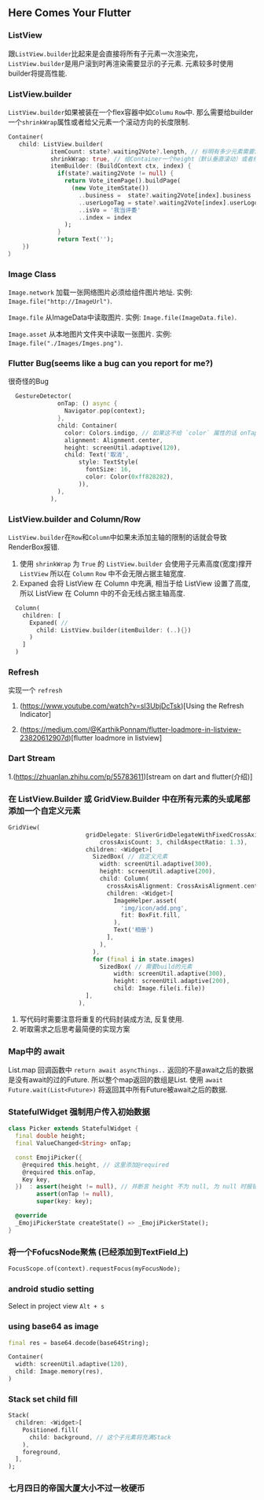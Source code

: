 ## Here Comes Your Flutter

### ListView

跟`ListView.builder`比起来是会直接将所有子元素一次渲染完，`ListView.builder`是用户滚到时再渲染需要显示的子元素. 元素较多时使用builder将提高性能.

### ListView.builder

`ListView.builder`如果被装在一个flex容器中如`Columu` `Row`中.  那么需要给builder一个`shrinkWrap`属性或者给父元素一个滚动方向的长度限制.

```dart
Container(
   child: ListView.builder(
            itemCount: state?.waiting2Vote?.length, // 标明有多少元素需要渲染，未标明则会一直渲染， 数据没了就会报错.
            shrinkWrap: true, // 给Container一个height（默认垂直滚动）或者给builder一个这个属性
            itemBuilder: (BuildContext ctx, index) {
              if(state?.waiting2Vote != null) {
                return Vote_itemPage().buildPage(
                  (new Vote_itemState())
                    ..business =  state?.waiting2Vote[index].business
                    ..userLogoTag = state?.waiting2Vote[index].userLogoTag
                    ..isVo = '我当评委'
                    ..index = index
                );
              }
              return Text('');
    })
）
```

### Image Class

`Image.network` 加载一张网络图片必须给组件图片地址. 实例: `Image.file("http://ImageUrl")`.

`Image.file` 从ImageData中读取图片. 实例: `Image.file(ImageData.file)`.

`Image.asset` 从本地图片文件夹中读取一张图片. 实例: `Image.file("./Images/Imges.png")`.

### Flutter Bug(seems like a bug can you report for me?)

很奇怪的Bug

```dart
  GestureDetector(
              onTap: () async {
                Navigator.pop(context);
              },
              child: Container(
                color: Colors.indigo, // 如果这不给 `color` 属性的话 onTap 只会在点击 `取消` 两个字时触发. 给了 `color` 属性点击整个 Container 都触发 onTap
                alignment: Alignment.center,
                height: screenUtil.adaptive(120),
                child: Text('取消',
                    style: TextStyle(
                      fontSize: 16,
                      color: Color(0xff828282),
                    )),
              ),
            ),
 ```

### ListView.builder and Column/Row

`ListView.builder`在`Row`和`Column`中如果未添加主轴的限制的话就会导致RenderBox报错.

1. 使用 `shrinkWrap` 为 `True` 的 `ListView.builder` 会使用子元素高度(宽度)撑开 `ListView` 所以在 `Column` `Row` 中不会无限占据主轴宽度.
2. Expaned 会将 ListView 在 Column 中充满, 相当于给 ListView 设置了高度, 所以 ListView 在 Column 中的不会无线占据主轴高度.
``` dart
  Column(
    children: [
      Expaned( // 
        child: ListView.builder(itemBuilder: (..){})
      )
    ]
  )
```



### Refresh

实现一个 `refresh`

1. (https://www.youtube.com/watch?v=sI3UbjDcTsk)[Using the Refresh Indicator] 

2. (https://medium.com/@KarthikPonnam/flutter-loadmore-in-listview-23820612907d)[flutter loadmore in listview]

### Dart Stream

1.(https://zhuanlan.zhihu.com/p/55783611)[stream on dart and flutter(介绍)]


### 在 ListView.Builder 或 GridView.Builder 中在所有元素的头或尾部添加一个自定义元素

``` dart 
GridView(
                      gridDelegate: SliverGridDelegateWithFixedCrossAxisCount(
                          crossAxisCount: 3, childAspectRatio: 1.3),
                      children: <Widget>[
                        SizedBox( // 自定义元素
                          width: screenUtil.adaptive(300),
                          height: screenUtil.adaptive(200),
                          child: Column(
                            crossAxisAlignment: CrossAxisAlignment.center,
                            children: <Widget>[
                              ImageHelper.asset(
                                'img/icon/add.png',
                                fit: BoxFit.fill,
                              ),
                              Text('相册')
                            ],
                          ),
                        ),
                        for (final i in state.images)
                          SizedBox( // 需要build的元素
                              width: screenUtil.adaptive(300),
                              height: screenUtil.adaptive(200),
                              child: Image.file(i.file))
                      ],
                    ),
```
1. 写代码时需要注意将重复的代码封装成方法, 反复使用.
2. 听取需求之后思考最简便的实现方案

### Map中的 await

List.map 回调函数中 `return await asyncThings..` 返回的不是await之后的数据是没有await的过的Future. 所以整个map返回的数组是List<Future>.
使用 `await Future.wait(List<Future>)` 将返回其中所有Future被await之后的数据.


### StatefulWidget 强制用户传入初始数据

``` dart
class Picker extends StatefulWidget {
  final double height;
  final ValueChanged<String> onTap;

  const EmojiPicker({
    @required this.height, // 这里添加@required
    @required this.onTap,
    Key key,
  })  : assert(height != null), // 并断言 height 不为 null, 为 null 时报错
        assert(onTap != null),
        super(key: key);

  @override
  _EmojiPickerState createState() => _EmojiPickerState();
}

```

### 将一个FofucsNode聚焦 (已经添加到TextField上)
``` dart
FocusScope.of(context).requestFocus(myFocusNode);
```


### android studio setting 
Select in project view `Alt + s`


### using base64 as image
``` dart
final res = base64.decode(base64String);

Container(
  width: screenUtil.adaptive(120),
  child: Image.memory(res),
)
```

### Stack set child fill
``` dart
Stack(
  children: <Widget>[
    Positioned.fill(
      child: background, // 这个子元素将充满Stack
    ),
    foreground,
  ],
);
```

### 七月四日的帝国大厦大小不过一枚硬币